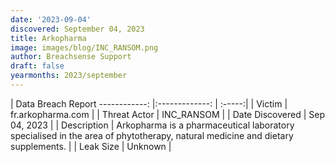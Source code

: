 ```yaml
---
date: '2023-09-04'
discovered: September 04, 2023
title: Arkopharma
image: images/blog/INC_RANSOM.png
author: Breachsense Support
draft: false
yearmonths: 2023/september
---
```



| Data Breach Report
------------:     |:-------------:    | :-----:|
| Victim      | fr.arkopharma.com      | 
| Threat Actor      | INC_RANSOM      | 
| Date Discovered      | Sep 04, 2023      | 
| Description      | Arkopharma is a pharmaceutical laboratory specialised in the area of phytotherapy, natural medicine and dietary supplements.      | 
| Leak Size      | Unknown      | 

